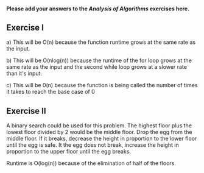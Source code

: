#### Please add your answers to the ***Analysis of  Algorithms*** exercises here.

## Exercise I

a)
This will be O(n) because the function runtime grows at the same rate as the input.

b) 
This will be O(nlog(n)) because the runtime of the for loop grows at the same rate as the input and the second while loop grows at a slower rate than it's input.


c)
This will be 0(n) because the function is being called the number of times it takes to reach the base case of 0

## Exercise II
A binary search could be used for this problem. The highest floor plus the lowest floor divided by 2 would be the middle floor.  Drop the egg from the middle floor.  If it breaks, decrease the height in proportion to the lower floor until the egg is safe.  It the egg does not break, increase the height in proportion to the upper floor until the egg breaks.

Runtime is O(log(n)) because of the elimination of half of the floors.



